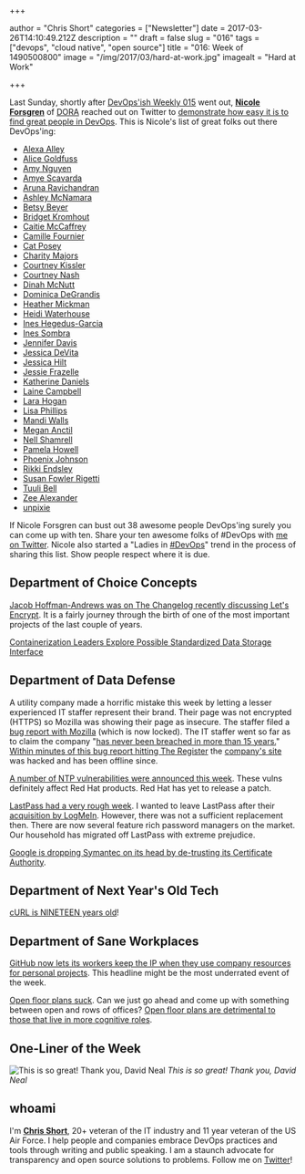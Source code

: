 +++

author = "Chris Short"
categories = ["Newsletter"]
date = 2017-03-26T14:10:49.212Z
description = ""
draft = false
slug = "016"
tags = ["devops", "cloud native", "open source"]
title = "016: Week of 1490500800"
image = "/img/2017/03/hard-at-work.jpg"
imagealt = "Hard at Work"

+++

Last Sunday, shortly after [DevOps'ish Weekly 015](/016-week-of-1490500800/) went out, [**Nicole Forsgren**](http://nicolefv.com) of [DORA](https://devops-research.com/) reached out on Twitter to [demonstrate how easy it is to find great people in DevOps](https://twitter.com/nicolefv/status/843422693273886721). This is Nicole's list of great folks out there DevOps'ing:

* [Alexa Alley](https://twitter.com/alexaalley)
* [Alice Goldfuss](http://blog.alicegoldfuss.com/)
* [Amy Nguyen](http://blog.amynguyen.net/)
* [Amye Scavarda](http://www.amye.org/)
* [Aruna Ravichandran](https://twitter.com/aruna13)
* [Ashley McNamara](http://ashleymcnamara.github.io/learn_to_code/)
* [Betsy Beyer](https://twitter.com/BeyerBetsy)
* [Bridget Kromhout](http://bridgetkromhout.com/)
* [Caitie McCaffrey](https://caitiem.com/)
* [Camille Fournier](http://www.camilletalk.com/)
* [Cat Posey](http://www.techbysuperwomen.com/)
* [Charity Majors](https://charity.wtf/)
* [Courtney Kissler](https://twitter.com/ladyhock)
* [Courtney Nash](https://twitter.com/courtneynash)
* [Dinah McNutt](https://twitter.com/dinahSBR)
* [Dominica DeGrandis](http://ddegrandis.com/)
* [Heather Mickman](https://twitter.com/hmickman)
* [Heidi Waterhouse](http://agilecrafting.tumblr.com/)
* [Ines Hegedus-Garcia](https://www.miamism.com/)
* [Ines Sombra](https://about.me/inessombra)
* [Jennifer Davis](http://www.jendavis.org/)
* [Jessica DeVita](https://about.me/jessicadevita)
* [Jessica Hilt](https://twitter.com/bzztbaa)
* [Jessie Frazelle](https://twitter.com/jessfraz)
* [Katherine Daniels](https://beero.ps/)
* [Laine Campbell](https://about.me/lainecampbell)
* [Lara Hogan](http://larahogan.me/)
* [Lisa Phillips](https://blog.grrl.org/)
* [Mandi Walls](https://about.me/lnxchk)
* [Megan Anctil](https://twitter.com/megsa_)
* [Nell Shamrell](http://www.nellshamrell.com/)
* [Pamela Howell](https://twitter.com/serendipitousP)
* [Phoenix Johnson](https://twitter.com/_NCJohnson)
* [Rikki Endsley](https://twitter.com/rikkiends)
* [Susan Fowler Rigetti](https://www.susanjfowler.com/)
* [Tuuli Bell](https://twitter.com/TuuliBell)
* [Zee Alexander](https://twitter.com/pizzaops)
* [unpixie](https://twitter.com/unpixie)

If Nicole Forsgren can bust out 38 awesome people DevOps'ing surely you can come up with ten. Share your ten awesome folks of #DevOps with [me on Twitter](https://twitter.com/ChrisShort). Nicole also started a "Ladies in [#DevOps](https://twitter.com/hashtag/DevOps?src=hash)" trend in the process of sharing this list. Show people respect where it is due.

## Department of Choice Concepts

[Jacob Hoffman-Andrews was on The Changelog recently discussing Let's Encrypt](https://changelog.com/podcast/243). It is a fairly journey through the birth of one of the most important projects of the last couple of years.

[Containerization Leaders Explore Possible Standardized Data Storage Interface](https://thenewstack.io/containerization-leaders-explore-possible-data-storage-interface-initiative)

## Department of Data Defense

A utility company made a horrific mistake this week by letting a lesser experienced IT staffer represent their brand. Their page was not encrypted (HTTPS) so Mozilla was showing their page as insecure. The staffer filed a [bug report with Mozilla](https://bugzilla.mozilla.org/show_bug.cgi?id=1348902) (which is now locked). The IT staffer went so far as to claim the company "[has never been breached in more than 15 years.](https://twitter.com/konklone/status/843933144789213186)" [Within minutes of this bug report hitting The Register](https://twitter.com/TheRegister/status/843935688814862336) the [company's site](http://www.oilandgasinternational.com/) was hacked and has been offline since.

[A number of NTP vulnerabilities were announced this week](http://support.ntp.org/bin/view/Main/SecurityNotice#March_2017_ntp_4_2_8p10_NTP_Secu). These vulns definitely affect Red Hat products. Red Hat has yet to release a patch.

[LastPass had a very rough week](https://www.theregister.co.uk/2017/03/21/lastpass_vulnerabilities/). I wanted to leave LastPass after their [acquisition by LogMeIn](https://chrisshort.net/lastpass-sells-out-to-logmein/). However, there was not a sufficient replacement then. There are now several feature rich password managers on the market. Our household has migrated off LastPass with extreme prejudice.

[Google is dropping Symantec on its head by de-trusting its Certificate Authority](https://groups.google.com/a/chromium.org/forum/#!msg/blink-dev/eUAKwjihhBs/rpxMXjZHCQAJ).

## Department of Next Year's Old Tech

[cURL is NINETEEN years old](https://daniel.haxx.se/blog/2017/03/20/19-years-ago/)!

## Department of Sane Workplaces

[GitHub now lets its workers keep the IP when they use company resources for personal projects](https://qz.com/937038/github-now-lets-its-workers-keep-the-ip-when-they-use-company-resources-for-personal-projects/?s=1). This headline might be the most underrated event of the week.

[Open floor plans suck](https://codewithoutrules.com/2017/03/20/open-floor-plan/). Can we just go ahead and come up with something between open and rows of offices? [Open floor plans are detrimental to those that live in more cognitive roles](https://qz.com/938169/introverts-are-the-secret-weapons-of-the-modern-office/).

## One-Liner of the Week

![This is so great! Thank you, David Neal](/img/2017/03/melts-in-production-not-in-development.jpg)  *This is so great! Thank you, David Neal*

## whoami

I'm [**Chris Short**](https://chrisshort.net), 20+ veteran of the IT industry and 11 year veteran of the US Air Force. I help people and companies embrace DevOps practices and tools through writing and public speaking. I am a staunch advocate for transparency and open source solutions to problems. Follow me on [Twitter](https://twitter.com/ChrisShort)!